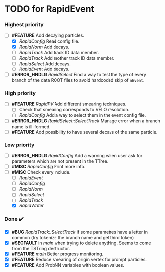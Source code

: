 # TODO for RapidEvent

### Highest priority

- [ ] **#FEATURE** Add decaying particles.
    - [x] _RapidConfig_ Read config file.
    - [x] _RapidNorm_ Add decays.
    - [ ] _RapidTrack_ Add track ID data member.
    - [ ] _RapidTrack_ Add mother track ID data member.
    - [ ] _RapidSelect_ Add decays.
    - [ ] _RapidEvent_ Add decays.
- [ ] **#ERROR_HNDLG** _RapidSelect_ Find a way to test the type of every
branch of the data ROOT files to avoid hardcoded skip of `nEvent`.

### High priority

- [ ] **#FEATURE** _RapidPV_ Add different smearing techniques.
    - [ ] Check that smearing corresponds to VELO resolution.
    - [ ] _RapidConfig_ Add a way to select them in the event config file.
- [ ] **#ERROR_HNDLG** _RapidSelect::SelectTrack_ Manage error when a branch
name is ill-formed.
- [ ] **#FEATURE** Add possibility to have several decays of the same particle.

### Low priority

- [ ] **#ERROR_HNDLG** _RapidConfig_ Add a warning when user ask for parameters
which are not present in the TTree.
- [ ] **#MISC** _RapidConfig_ Print more info.
- [ ] **#MISC** Check every include.
    - [ ] _RapidEvent_
    - [ ] _RapidConfig_
    - [ ] _RapidNorm_
    - [ ] _RapidSelect_
    - [ ] _RapidTrack_
    - [x] _RapidWriter_

### Done :heavy_check_mark:

- [x] **#BUG** _RapidTrack::SelectTrack_ if some parametres have a letter in
common (try tokenize the branch name and get third token)
- [x] **#SEGFAULT** in _main_ when trying to delete anything. Seems to come
from the TSTring destructor.
- [x] **#FEATURE** _main_ Better progress monitoring.
- [x] **#FEATURE** Reduce smearing of origin vertex for prompt particles.
- [x] **#FEATURE** Add ProbNN variables with boolean values.
